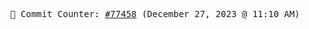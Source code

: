 <p align="center">
    <samp>
        📮 Commit Counter: <a href="https://github.com/Javascript-void0/Javascript-void0/commits/main">#77458</a> (December 27, 2023 @ 11:10 AM)
    </samp>
</p>